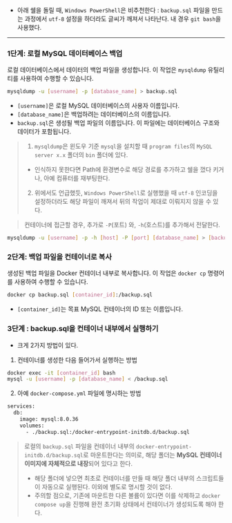 - 아래 쉘을 돌릴 때, `Windows PowerShell`은 비추천한다 : `backup.sql` 파일을 만드는 과정에서 `utf-8` 설정을 하더라도 글씨가 깨져서 나타난다. 내 경우 `git bash`을 사용했다.

---

### 1단계: 로컬 MySQL 데이터베이스 백업

로컬 데이터베이스에서 데이터의 백업 파일을 생성합니다. 이 작업은 `mysqldump` 유틸리티를 사용하여 수행할 수 있습니다.

```sh
mysqldump -u [username] -p [database_name] > backup.sql
```
- `[username]`은 로컬 MySQL 데이터베이스의 사용자 이름입니다.
- `[database_name]`은 백업하려는 데이터베이스의 이름입니다.
- `backup.sql`은 생성될 백업 파일의 이름입니다. 이 파일에는 데이터베이스 구조와 데이터가 포함됩니다.

> 1. `mysqldump`은 윈도우 기준 `mysql`을 설치할 때 `program files`의 `MySQL server x.x` 폴더의 `bin` 폴더에 있다. 
> 	- 인식하지 못한다면 Path에 환경변수로 해당 경로를 추가하고 쉘을 껐다 키거나, 아예 컴퓨터를 재부팅한다.
> 2. 위에서도 언급했듯, `Windows PowerShell`로 실행했을 때 `utf-8` 인코딩을 설정하더라도 해당 파일이 깨져서 뒤의 작업이 제대로 이뤄지지 않을 수 있다.

> 컨테이너에 접근할 경우, 추가로 `-P`(포트) 와, `-h`(호스트)를 추가해서 전달한다.
```sh
mysqldump -u [username] -p -h [host] -P [port] [database_name] > [backupfile_name].sql
```


### 2단계: 백업 파일을 컨테이너로 복사

생성된 백업 파일을 Docker 컨테이너 내부로 복사합니다. 이 작업은 `docker cp` 명령어를 사용하여 수행할 수 있습니다.

```sh
docker cp backup.sql [container_id]:/backup.sql
```

- `[container_id]`는 목표 MySQL 컨테이너의 ID 또는 이름입니다.

### 3단계 : backup.sql을 컨테이너 내부에서 실행하기
- 크게 2가지 방법이 있다.

1. 컨테이너를 생성한 다음 들어가서 실행하는 방법
```sh
docker exec -it [container_id] bash
mysql -u [username] -p [database_name] < /backup.sql
```

2. 아예 `docker-compose.yml` 파일에 명시하는 방법
```sh
services: 
  db:
    image: mysql:8.0.36
    volumes:
      - ./backup.sql:/docker-entrypoint-initdb.d/backup.sql
```

> 로컬의 `backup.sql` 파일을 컨테이너 내부의 `docker-entrypoint-initdb.d/backup.sql`로 마운트한다는 의미로, 해당 폴더는 **MySQL 컨테이너 이미지에 자체적으로 내장**되어 있다고 한다. 
> - 해당 폴더에 넣으면 최초로 컨테이너를 만들 때 해당 폴더 내부의 스크립트들이 자동으로 실행된다. 이외에 별도로 명시할 것이 없다.
> - 주의할 점으로, 기존에 마운트한 다른 볼륨이 있다면 이를 삭제하고 `docker compose up`을 진행해 완전 초기화 상태에서 컨테이너가 생성되도록 해야 한다.

